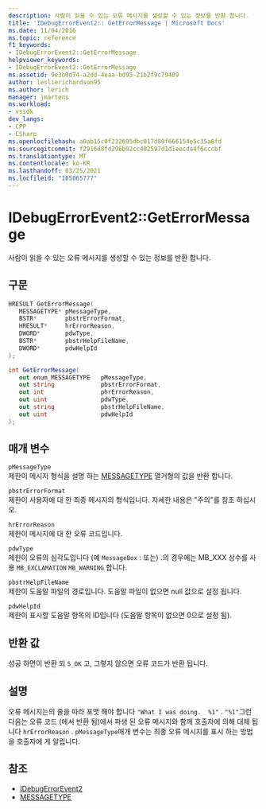 ```yaml
---
description: 사람이 읽을 수 있는 오류 메시지를 생성할 수 있는 정보를 반환 합니다.
title: 'IDebugErrorEvent2:: GetErrorMessage | Microsoft Docs'
ms.date: 11/04/2016
ms.topic: reference
f1_keywords:
- IDebugErrorEvent2::GetErrorMessage
helpviewer_keywords:
- IDebugErrorEvent2::GetErrorMessage
ms.assetid: 9e3b0d74-a2dd-4eaa-bd95-21b2f9c79409
author: leslierichardson95
ms.author: lerich
manager: jmartens
ms.workload:
- vssdk
dev_langs:
- CPP
- CSharp
ms.openlocfilehash: a0ab15c0f232695dbc017d80f666154e5c35a8fd
ms.sourcegitcommit: f2916d8fd296b92cc402597d1d1eecda4f6cccbf
ms.translationtype: MT
ms.contentlocale: ko-KR
ms.lasthandoff: 03/25/2021
ms.locfileid: "105065777"
---
```

# <a name="idebugerrorevent2geterrormessage"></a>IDebugErrorEvent2::GetErrorMessage
사람이 읽을 수 있는 오류 메시지를 생성할 수 있는 정보를 반환 합니다.

## <a name="syntax"></a>구문

```cpp
HRESULT GetErrorMessage(
   MESSAGETYPE* pMessageType,
   BSTR*        pbstrErrorFormat,
   HRESULT*     hrErrorReason,
   DWORD*       pdwType,
   BSTR*        pbstrHelpFileName,
   DWORD*       pdwHelpId
);
```

```csharp
int GetErrorMessage(
   out enum_MESSAGETYPE   pMessageType,
   out string             pbstrErrorFormat,
   out int                phrErrorReason,
   out uint               pdwType,
   out string             pbstrHelpFileName,
   out uint               pdwHelpId
);
```

## <a name="parameters"></a>매개 변수
`pMessageType`\
제한이 메시지 형식을 설명 하는 [MESSAGETYPE](../../../extensibility/debugger/reference/messagetype.md) 열거형의 값을 반환 합니다.

`pbstrErrorFormat`\
제한이 사용자에 대 한 최종 메시지의 형식입니다. 자세한 내용은 "주의"를 참조 하십시오.

`hrErrorReason`\
제한이 메시지에 대 한 오류 코드입니다.

`pdwType`\
제한이 오류의 심각도입니다 (예 `MessageBox` : 또는) .의 경우에는 MB_XXX 상수를 사용 `MB_EXCLAMATION` `MB_WARNING` 합니다.

`pbstrHelpFileName`\
제한이 도움말 파일의 경로입니다. 도움말 파일이 없으면 null 값으로 설정 됩니다.

`pdwHelpId`\
제한이 표시할 도움말 항목의 ID입니다 (도움말 항목이 없으면 0으로 설정 됨).

## <a name="return-value"></a>반환 값
 성공 하면이 반환 되 `S_OK` 고, 그렇지 않으면 오류 코드가 반환 됩니다.

## <a name="remarks"></a>설명
 오류 메시지는의 줄을 따라 포맷 해야 합니다 `"What I was doing.  %1"` . `"%1"`그런 다음는 오류 코드 (에서 반환 됨)에서 파생 된 오류 메시지와 함께 호출자에 의해 대체 됩니다 `hrErrorReason` . `pMessageType`매개 변수는 최종 오류 메시지를 표시 하는 방법을 호출자에 게 알립니다.

## <a name="see-also"></a>참조
- [IDebugErrorEvent2](../../../extensibility/debugger/reference/idebugerrorevent2.md)
- [MESSAGETYPE](../../../extensibility/debugger/reference/messagetype.md)
